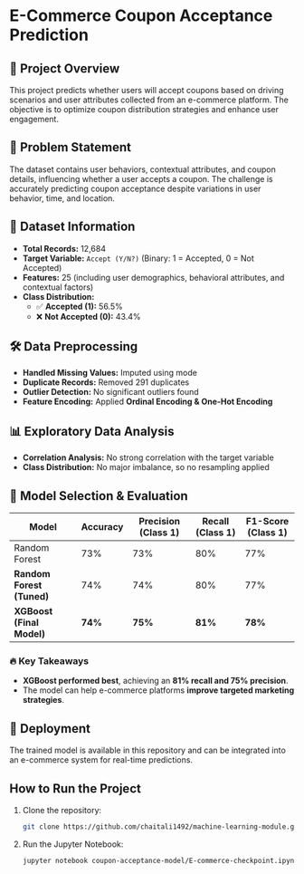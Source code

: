 # E-Commerce Coupon Acceptance Prediction  

## 📌 Project Overview  
This project predicts whether users will accept coupons based on driving scenarios and user attributes collected from an e-commerce platform. The objective is to optimize coupon distribution strategies and enhance user engagement.  

## 🎯 Problem Statement  
The dataset contains user behaviors, contextual attributes, and coupon details, influencing whether a user accepts a coupon. The challenge is accurately predicting coupon acceptance despite variations in user behavior, time, and location.  

## 📂 Dataset Information  
- **Total Records:** 12,684  
- **Target Variable:** `Accept (Y/N?)` (Binary: 1 = Accepted, 0 = Not Accepted)  
- **Features:** 25 (including user demographics, behavioral attributes, and contextual factors)  
- **Class Distribution:**  
  - ✅ **Accepted (1):** 56.5%  
  - ❌ **Not Accepted (0):** 43.4%  

## 🛠️ Data Preprocessing  
- **Handled Missing Values:** Imputed using mode  
- **Duplicate Records:** Removed 291 duplicates  
- **Outlier Detection:** No significant outliers found  
- **Feature Encoding:** Applied **Ordinal Encoding & One-Hot Encoding**  

## 📊 Exploratory Data Analysis  
- **Correlation Analysis:** No strong correlation with the target variable  
- **Class Distribution:** No major imbalance, so no resampling applied  

## 🤖 Model Selection & Evaluation  
| Model | Accuracy | Precision (Class 1) | Recall (Class 1) | F1-Score (Class 1) |  
|--------|----------|----------------|--------------|--------------|  
| Random Forest | 73% | 73% | 80% | 77% |  
| **Random Forest (Tuned)** | 74% | 74% | 80% | 77% |  
| **XGBoost (Final Model)** | **74%** | **75%** | **81%** | **78%** |  

### 🔥 Key Takeaways  
- **XGBoost performed best**, achieving an **81% recall and 75% precision**.  
- The model can help e-commerce platforms **improve targeted marketing strategies**.  

## 🚀 Deployment  
The trained model is available in this repository and can be integrated into an e-commerce system for real-time predictions.  

## How to Run the Project
1. Clone the repository:
   ```bash
   git clone https://github.com/chaitali1492/machine-learning-module.git
   ```
2. Run the Jupyter Notebook:
   ```bash
   jupyter notebook coupon-acceptance-model/E-commerce-checkpoint.ipynb
   ```


